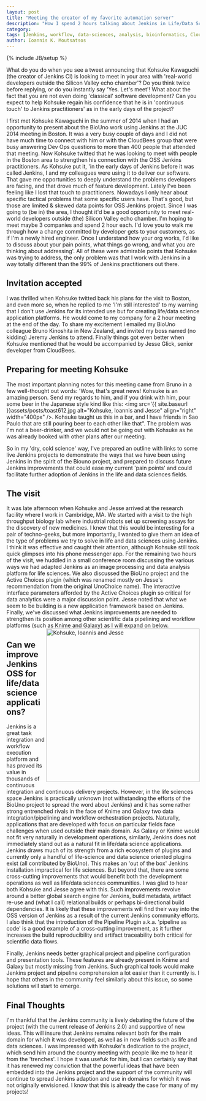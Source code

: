 ```yaml
---
layout: post
title: "Meeting the creator of my favorite automation server"
description: "How I spend 2 hours talking about Jenkins in Life/Data Sciences with the Kohsuke-Jesse duo dynamo!"
category: 
tags: [Jenkins, workflow, data-sciences, analysis, bioinformatics, CloudBees, Kohsuke Kawaguchi, Jesse Glick]
author: Ioannis K. Moutsatsos
---
```

{% include JB/setup %}

What do you do when you see a tweet announcing that Kohsuke Kawaguchi (the creator of Jenkins CI) is looking to meet in your area with 'real-world developers outside the Silicon Valley echo chamber'?  Do you think twice before replying, or do you instantly say 'Yes. Let's meet'! What about the fact that you are not even doing 'classical' software development? Can you expect to help Kohsuke regain his confidence that he is in 'continuous touch' to Jenkins practitioners' as in the early days of the project?

<!--more-->
I first met Kohsuke Kawaguchi in the summer of 2014 when I had an opportunity to present about the BioUno work using Jenkins at the JUC 2014 meeting in Boston. It was a very busy couple of days and I did not have much time to connect with him or with the CloudBees group that were busy answering Dev Ops questions to more than 400 people that attended that meeting. Now Kohsuke twitted that he was looking to meet with people in the Boston area to strengthen his connection with the OSS Jenkins practitioners. As Kohsuke put it, 'in the early days of Jenkins before it was called Jenkins, I and my colleagues were using it to deliver our software. That gave me opportunities to deeply understand the problems developers are facing, and that drove much of feature development. Lately I've been feeling like I lost that touch to practitioners. Nowadays I only hear about specific tactical problems that some specific users have. That's good, but those are limited & skewed data points for OSS Jenkins project. Since I was going to (be in) the area, I thought it'd be a good opportunity to meet real-world developers outside (the) Silicon Valley echo chamber. I'm hoping to meet maybe 3 companies and spend 2 hour each. I'd love you to walk me through how a change committed by developer gets to your customers, as if I'm a newly hired engineer. Once I understand how your org works, I'd like to discuss about your pain points, what things go wrong, and what you are thinking about addressing'. All of these were admirable points that Kohsuke was trying to address, the only problem was that I work with Jenkins in a way totally different than the 99% of Jenkins practitioners out there.

## Invitation accepted
I was thrilled when Kohsuke twitted back his plans for the visit to Boston, and even more so, when he replied to me 'I'm still interested' to my warning that I don't use Jenkins for its intended use but for creating life/data science application platforms. He would come to my company for a 2 hour meeting at the end of the day. To share my excitement I emailed my BioUno colleague Bruno Kinoshita in New Zealand, and invited my boss named (no kidding) Jeremy Jenkins to attend. Finally things got even better when Kohsuke mentioned that he would be accompanied by Jesse Glick, senior developer from CloudBees.

## Preparing for meeting Kohsuke
The most important planning notes for this meeting came from Bruno in a few well-thought out words: 'Wow, that's great news! Kohsuke is an amazing person. Send my regards to him, and if you drink with him, pour some beer in the Japanese style kind like this: <img src='{{ site.baseurl }}assets/posts/toast612.jpg alt="Kohsuke, Ioannis and Jesse" align="right" width="400px" />. Kohsuke taught us this in a bar, and I have friends in Sao Paulo that are still pouring beer to each other like that". The problem was I'm not a beer-drinker, and we would not be going out with Kohsuke as he was already booked with other plans after our meeting. 

So in my 'dry, cold science' way, I've prepared an outline with links to some live Jenkins projects to demonstrate the ways that we have been using Jenkins in the spirit of the Biouno project, and prepared to discuss future Jenkins improvements that could ease my current 'pain points' and could facilitate further adoption of Jenkins in the life and data sciences fields.

## The visit
It was late afternoon when Kohsuke and Jesse arrived at the research facility where I work in Cambridge, MA. We started with a visit to the high throughput biology lab where industrial robots set up screening assays for the discovery of new medicines. I knew that this would be interesting for a pair of techno-geeks, but more importantly, I wanted to give them an idea of the type of problems we try to solve in life and data sciences using Jenkins. I think it was effective and caught their attention, although Kohsuke still took quick glimpses into his phone messenger app. For the remaining two hours of the visit, we huddled in a small conference room discussing the various ways we had adapted Jenkins as an image processing and data analysis platform for life sciences. We also discussed the BioUno project and the Active Choices plugin (which was renamed mostly on Jesse's recommendation from the original UnoChoice name). The interactive interface parameters afforded by the Active Choices plugin so critical for data analytics were a major discussion point. Jesse noted that what we seem to be building is a new application framework based on Jenkins. Finally, we've discussed what Jenkins improvements are needed to strengthen its position among other scientific data pipelining and workflow platforms (such as Knime and Galaxy) as I will expand on below. <img src='{{ site.baseurl }}assets/posts/Kohsuke_visit_2016_05_05.jpg' alt="Kohsuke, Ioannis and Jesse" align="right" width="400px" />

## Can we improve Jenkins OSS for life/data science applications?
Jenkins is a great task integration and workflow execution platform and has proved its value in thousands of continuous integration and continuous delivery projects. However, in the life sciences space Jenkins is practically unknown (not withstanding the efforts of the BioUno project to spread the word about Jenkins) and it has some rather strong entrenched rivals in the face of Knime and Galaxy two data integration/pipelining and workflow orchestration projects. Naturally, applications that are developed with focus on particular fields face challenges when used outside their main domain. As Galaxy or Knime would not fit very naturally in development operations, similarly, Jenkins does not immediately stand out as a natural fit in life/data science applications. Jenkins draws much of its strength from a rich ecosystem of plugins and currently only a handful of life-science and data science oriented plugins exist (all contributed by BioUno). This makes an 'out of the box' Jenkins installation impractical for life sciences. But beyond that, there are some cross-cutting improvements that would benefit both the development operations as well as life/data sciences communities. I was glad to hear both Kohsuke and Jesse agree with this. Such improvements revolve around a better global search engine for Jenkins, build metadata, artifact re-use and (what I call) relational builds or perhaps bi-directional build dependencies. It is likely that these improvements will find their way into the OSS version of Jenkins as a result of the current Jenkins community efforts. I also think that the introduction of the Pipeline Plugin a.k.a. 'pipeline as code' is a good example of a cross-cutting improvement, as it further increases the build reproducibility and artifact traceability both critical for scientific data flows.

Finally, Jenkins needs better graphical project and pipeline configuration and presentation tools. These features are already present in Knime and Galaxy but mostly missing from Jenkins. Such graphical tools would make Jenkins project and pipeline comprehension a lot easier than it currently is.  I hope that others in the community feel similarly about this issue, so some solutions will start to emerge.

## Final Thoughts
I'm thankful that the Jenkins community is lively debating the future of the project (with the current release of Jenkins 2.0) and supportive of new ideas. This will insure that Jenkins remains relevant both for the main domain for which it was developed, as well as in new fields such as life and data sciences. I was impressed with Kohsuke's dedication to the project, which send him around the country meeting with people like me to hear it from the 'trenches'. I hope it was usefuk for him, but I can certainly say that it has renewed my conviction that the powerful ideas that have been embedded into the Jenkins project and the support of the community will continue to spread Jenkins adaption and use in domains for which it was not originally envisioned. I know that this is already the case for many of my projects!